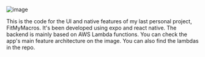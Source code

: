 ![image](https://github.com/user-attachments/assets/aa2609d1-db56-4bfa-8324-963e24e11154)

This is the code for the UI and native features of my last personal project, FitMyMacros. It's been developed using expo and react native. The backend is mainly based on AWS Lambda functions. You can check the app's main feature architecture on the image. You can also find the lambdas in the repo.
